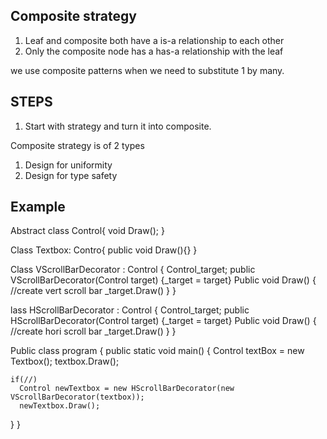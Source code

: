 **Composite strategy**
----------------------
1. Leaf and composite both have a is-a relationship to each other
2. Only the composite node has a has-a relationship with the leaf


we use composite patterns when we need to substitute 1 by many.

**STEPS**
-----

1. Start with strategy and turn it into composite.


Composite strategy is of 2 types
1. Design for uniformity
2. Design for type safety

**Example**
-------------

Abstract class Control{
  void Draw();
}

Class Textbox: Contro{
  public void Draw(){}
}

Class VScrollBarDecorator : Control {
  Control_target;
  public VScrollBarDecorator(Control target) {_target = target}
  Public void Draw()
  {
      //create vert scroll bar
      _target.Draw()
  }
}

lass HScrollBarDecorator : Control {
  Control_target;
  public HScrollBarDecorator(Control target) {_target = target}
  Public void Draw()
  {
      //create hori scroll bar
      _target.Draw()
  }
}



Public class program
{
  public static void main()
  {
    Control textBox = new Textbox();
    textbox.Draw();
    
    if(//)
      Control newTextbox = new HScrollBarDecorator(new VScrollBarDecorator(textbox));
      newTextbox.Draw();
  }
}
